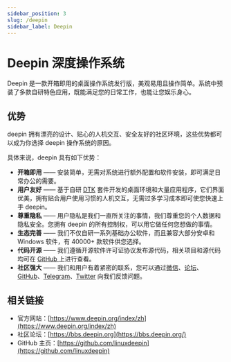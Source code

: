 ```yaml
---
sidebar_position: 3
slug: /deepin
sidebar_label: Deepin
---
```


# Deepin 深度操作系统



Deepin 是一款开箱即用的桌面操作系统发行版，美观易用且操作简单。系统中预装了多款自研特色应用，既能满足您的日常工作，也能让您娱乐身心。



## 优势

deepin 拥有漂亮的设计、贴心的人机交互、安全友好的社区环境，这些优势都可以成为你选择 deepin 操作系统的原因。

具体来说，deepin 具有如下优势：

- **开箱即用** —— 安装简单，无需对系统进行额外配置和软件安装，即可满足日常办公的需要。
- **用户友好** —— 基于自研 [DTK](https://docs.deepin.org/) 套件开发的桌面环境和大量应用程序，它们界面优美，拥有贴合用户使用习惯的人机交互，无需过多学习成本即可使您快速上手 deepin。
- **尊重隐私** —— 用户隐私是我们一直所关注的事情，我们尊重您的个人数据和隐私安全。您拥有 deepin 的所有控制权，可以用它做任何您想做的事情。
- **生态完善** —— 我们不仅自研一系列基础办公软件，而且兼容大部分安卓和 Windows 软件，有 40000+ 款软件供您选择。
- **代码开源** —— 我们遵循开源软件许可证协议发布源代码，相关项目和源代码均可在 [GitHub ](https://github.com/linuxdeepin/)上进行查看。
- **社区强大** —— 我们和用户有着紧密的联系，您可以通过[微信](https://bbs.deepin.org/assets/contact/wx.png)、[论坛](https://bbs.deepin.org/)、[GitHub](https://github.com/linuxdeepin/)、[Telegram](https://t.me/deepin)、[Twitter](https://twitter.com/linux_deepin) 向我们反馈问题。



## 相关链接

- 官方网站：[https://www.deepin.org/index/zh](https://www.deepin.org/index/zh)
- 社区论坛：[https://bbs.deepin.org](https://bbs.deepin.org/)
- GitHub 主页：[https://github.com/linuxdeepin](https://github.com/linuxdeepin)
